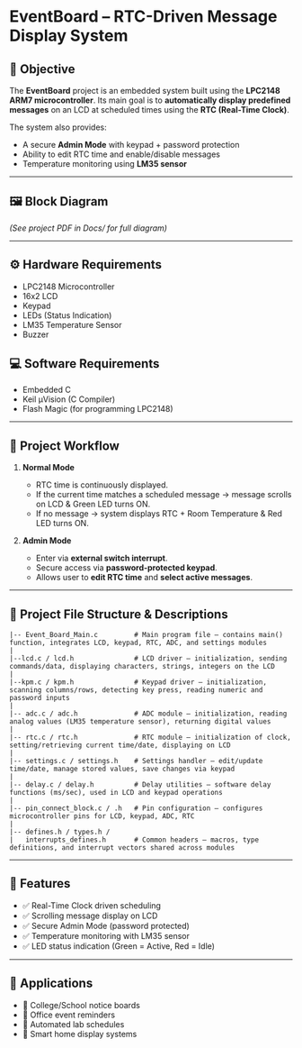# EventBoard – RTC-Driven Message Display System  

## 📌 Objective  
The **EventBoard** project is an embedded system built using the **LPC2148 ARM7 microcontroller**. Its main goal is to **automatically display predefined messages** on an LCD at scheduled times using the **RTC (Real-Time Clock)**.  

The system also provides:  
- A secure **Admin Mode** with keypad + password protection  
- Ability to edit RTC time and enable/disable messages  
- Temperature monitoring using **LM35 sensor**  

---

## 🖼️ Block Diagram  
*(See project PDF in Docs/ for full diagram)*  

---

## ⚙️ Hardware Requirements  
- LPC2148 Microcontroller  
- 16x2 LCD  
- Keypad  
- LEDs (Status Indication)  
- LM35 Temperature Sensor  
- Buzzer  

## 💻 Software Requirements  
- Embedded C  
- Keil µVision (C Compiler)  
- Flash Magic (for programming LPC2148)  

---

## 🔄 Project Workflow  
1. **Normal Mode**  
   - RTC time is continuously displayed.  
   - If the current time matches a scheduled message → message scrolls on LCD & Green LED turns ON.  
   - If no message → system displays RTC + Room Temperature & Red LED turns ON.  

2. **Admin Mode**  
   - Enter via **external switch interrupt**.  
   - Secure access via **password-protected keypad**.  
   - Allows user to **edit RTC time** and **select active messages**.

---

## 📂 Project File Structure & Descriptions

    |-- Event_Board_Main.c         # Main program file – contains main() function, integrates LCD, keypad, RTC, ADC, and settings modules
    |
    |--lcd.c / lcd.h               # LCD driver – initialization, sending commands/data, displaying characters, strings, integers on the LCD  
    |
    |--kpm.c / kpm.h               # Keypad driver – initialization, scanning columns/rows, detecting key press, reading numeric and password inputs  
    |
    |-- adc.c / adc.h              # ADC module – initialization, reading analog values (LM35 temperature sensor), returning digital values
    |
    |-- rtc.c / rtc.h              # RTC module – initialization of clock, setting/retrieving current time/date, displaying on LCD
    |  
    |-- settings.c / settings.h    # Settings handler – edit/update time/date, manage stored values, save changes via keypad  
    |  
    |-- delay.c / delay.h          # Delay utilities – software delay functions (ms/sec), used in LCD and keypad operations  
    |  
    |-- pin_connect_block.c / .h   # Pin configuration – configures microcontroller pins for LCD, keypad, ADC, RTC  
    |  
    |-- defines.h / types.h /  
    |   interrupts_defines.h       # Common headers – macros, type definitions, and interrupt vectors shared across modules 
    
---

## 🚀 Features
- ✅ Real-Time Clock driven scheduling  
- ✅ Scrolling message display on LCD  
- ✅ Secure Admin Mode (password protected)  
- ✅ Temperature monitoring with LM35 sensor  
- ✅ LED status indication (Green = Active, Red = Idle)  

---

## 🎯 Applications
- 📌 College/School notice boards  
- 📌 Office event reminders  
- 📌 Automated lab schedules  
- 📌 Smart home display systems  
